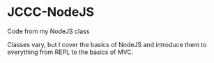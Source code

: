 # JCCC-NodeJS
Code from my NodeJS class

Classes vary, but I cover the basics of NodeJS and introduce them to everything from REPL to the basics of MVC.

